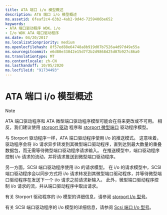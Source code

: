```yaml
---
title: ATA 端口 i/o 模型概述
description: ATA 端口 i/o 模型概述
ms.assetid: 6feaf2c4-63b2-4ab2-9d4d-7259406be652
keywords:
- ATA 端口驱动程序 WDK，i/o
- I/o WDK ATA 端口驱动程序
ms.date: 04/20/2017
ms.localizationpriority: medium
ms.openlocfilehash: 8f57ed88e64748a8b919d07b7526a4d97d49e55a
ms.sourcegitcommit: e6d80e33042e15d7f2b2d9868d25d07b927c86a0
ms.translationtype: MT
ms.contentlocale: zh-CN
ms.lasthandoff: 10/05/2020
ms.locfileid: "91734493"
---
```

# <a name="ata-port-io-model-overview"></a>ATA 端口 i/o 模型概述

> [!NOTE]
> ATA 端口驱动程序和 ATA 微型端口驱动程序模型可能会在将来更改或不可用。 相反，我们建议使用 [storport 驱动](./storport-driver-overview.md) 程序和 [storport 微型端口](./storport-miniport-drivers.md) 驱动程序模型。

与 Storport 驱动程序一样，ATA 端口驱动程序使用 i/o 的推送模式。 这意味着，驱动程序会将 i/o 请求异步转发到其微型端口驱动程序，直到达到最大数量的重叠数据包，而无需等待微型端口驱动程序请求输入。 在推送模型中，端口驱动程序控制 i/o 请求的流动，并将请求推送到微型端口驱动程序。

另一方面，SCSI 端口驱动程序使用 i/o 的请求模型。 在 i/o 的请求模型中，SCSI 端口驱动程序会以同步方式将 i/o 请求转发到其微型端口驱动程序，并等待微型端口驱动程序在发送下一个 i/o 请求之前请求新输入。 此外，微型端口驱动程序控制 i/o 请求的流，并从端口驱动程序中取出请求。

有关 Storport 驱动程序的 i/o 模型的详细信息，请参阅 [storport I/o 型号](storport-i-o-model.md)。

有关 SCSI 端口驱动程序的 i/o 模型的详细信息，请参阅 [Scsi 端口 I/o 型号](scsi-port-i-o-model.md)。